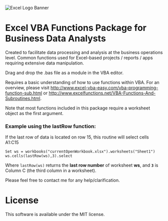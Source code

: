 ![Excel Logo Banner](https://i2.wp.com/blog.discudemy.com/wp-content/uploads/2017/11/connector-excel-logo.png)

Excel VBA Functions Package for Business Data Analysts
===
Created to facilitate data processing and analysis at the business operations level. Common functions used for Excel-based projects / reports / apps requiring extensive data manipulation. 

Drag and drop the .bas file as a module in the VBA editor.

Requires a basic understanding of how to use functions within VBA. For an overview, please visit http://www.excel-vba-easy.com/vba-programming-function-sub.html or http://www.excelfunctions.net/VBA-Functions-And-Subroutines.html.

Note that most functions included in this package require a worksheet object as the first argument.

### Example using the lastRow function: ###

If the last row of data is located on row 15, this routine will select cells A1:C15
```vba
Set ws = workbooks("currentOpenWorkbook.xlsx").worksheets("Sheet1")
ws.cells(lastRow(ws),3).select
```
Where `lastRow(ws)` returns the **last row number** of worksheet **ws**, and **`3`** is Column C (the third column in a worksheet).

Please feel free to contact me for any help/clarification.

# License #

This software is available under the MIT license.
